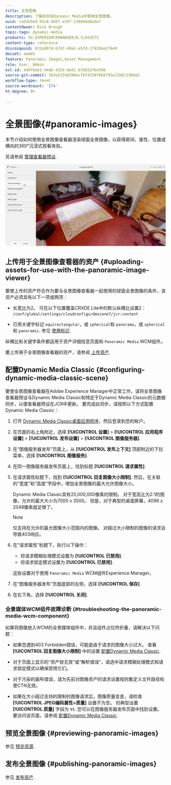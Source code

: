 ```yaml
---
title: 全景图像
description: 了解如何在Dynamic Media中使用全景图像。
uuid: ced3e5bd-93c8-4d5f-a397-1380d4d0a5e7
contentOwner: Rick Brough
topic-tags: dynamic-media
products: SG_EXPERIENCEMANAGER/6.5/ASSETS
content-type: reference
discoiquuid: 632a9074-b747-49a1-a57d-1f42bba1f4e9
docset: aem65
feature: Panoramic Images,Asset Management
role: User, Admin
exl-id: 4d6fbeb1-94db-4154-9e41-b76033fb4398
source-git-commit: 363e5159d290ecfbf4338f6b9793e11b613389a5
workflow-type: tm+mt
source-wordcount: '574'
ht-degree: 0%

---
```


# 全景图像{#panoramic-images}

本节介绍如何使用全景图像查看器渲染球面全景图像，以获得房间、属性、位置或横向的360°沉浸式观看体验。

另请参阅 [管理查看器预设](/help/assets/managing-viewer-presets.md).

![panoramic-image2](assets/panoramic-image2.png)

## 上传用于全景图像查看器的资产 {#uploading-assets-for-use-with-the-panoramic-image-viewer}

要使上传的资产符合作为要与全景图像查看器一起使用的球面全景图像的条件，该资产必须具有以下一项或两项：

* 长宽比为2。
可在以下位置覆盖CRXDE Lite中的默认纵横比设置2：
   `/conf/global/settings/cloudconfigs/dmscene7/jcr:content`

* 已用关键字标记 `equirectangular`，或 `spherical`和 `panorama`，或 `spherical` 和 `panoramic`. 参见 [使用标记](/help/sites-authoring/tags.md).

纵横比和关键字条件都适用于资产详细信息页面和 `Panoramic Media` WCM组件。

要上传用于全景图像查看器的资产，请参阅 [上传资产](/help/assets/manage-assets.md#uploading-assets).

## 配置Dynamic Media Classic {#configuring-dynamic-media-classic-scene}

要使全景图像查看器在Adobe Experience Manager中正常工作，请将全景图像查看器预设与Dynamic Media Classic和特定于Dynamic Media Classic的元数据同步，以便查看器预设在JCR中更新。 要完成此同步，请按照以下方式配置Dynamic Media Classic：

1. 打开 [Dynamic Media Classic桌面应用程序](https://experienceleague.adobe.com/docs/dynamic-media-classic/using/getting-started/signing-out.html#getting-started)，然后登录到您的帐户。

1. 在页面的右上角附近，选择 **[!UICONTROL 设置]** > **[!UICONTROL 应用程序设置]** > **[!UICONTROL 发布设置]** > **[!UICONTROL 图像服务器]**.
1. 在“图像服务器发布”页面上，从 **[!UICONTROL 发布上下文]** 顶部附近的下拉菜单，选择 **[!UICONTROL 图像服务]**.

1. 在同一图像服务器发布页面上，找到标题 **[!UICONTROL 请求属性]**.
1. 在请求属性标题下，找到 **[!UICONTROL 回复图像大小限制]**. 然后，在关联的“宽度”和“高度”字段中，增加全景图像的最大允许图像大小。

   Dynamic Media Classic具有25,000,000像素的限制。 对于宽高比为2:1的图像，允许的最大大小为7000 x 3500。 但是，对于典型的桌面屏幕，4096 x 2048像素就足够了。

   >[!NOTE]
   >
   >仅支持在允许的最大图像大小范围内的图像。 对超过大小限制的图像的请求会导致403响应。

1. 在“请求属性”标题下，执行以下操作：

   * 将请求模糊处理模式设置为 **[!UICONTROL 已禁用]**.
   * 将请求锁定模式设置为 **[!UICONTROL 已禁用]**.

   这些设置对于使用 `Panoramic Media` WCM组件Experience Manager。

1. 在“图像服务器发布”页面底部的左侧，选择 **[!UICONTROL 保存]**.

1. 在右下角，选择 **[!UICONTROL 关闭]**.

### 全景媒体WCM组件故障诊断 {#troubleshooting-the-panoramic-media-wcm-component}

如果将图像放入WCM的全景媒体组件中，并且组件占位符折叠，请解决以下问题：

* 如果您遇到403 Forbidden错误，可能是由于请求的图像大小过大。 查看 **[!UICONTROL 回复图像大小限制]** 中的设置 [配置Dynamic Media Classic](/help/assets/panoramic-images.md#configuring-dynamic-media-classic-scene).

* 对于页面上显示的“资产锁无效”或“解析错误”，请选中请求模糊处理模式和请求锁定模式以确保禁用它们。
* 对于污染的画布错误，请为先前对图像资产的请求设置规则集定义文件路径和使CTN无效。
* 如果在大小超过支持的限制的图像请求后，图像质量变差，请检查 **[!UICONTROL JPEG编码属性>质量]** 设置不为空。 的典型设置 **[!UICONTROL 质量]** 字段为 `95`. 您可以在图像服务器发布页面中找到设置。 要访问该页面，请参阅 [配置Dynamic Media Classic](/help/assets/panoramic-images.md#configuring-dynamic-media-classic-scene).

## 预览全景图像 {#previewing-panoramic-images}

参见 [预览资源](/help/assets/previewing-assets.md).

## 发布全景图像 {#publishing-panoramic-images}

参见 [发布资产](/help/assets/publishing-dynamicmedia-assets.md).
